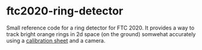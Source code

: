 # ftc2020-ring-detector
Small reference code for a ring detector for FTC 2020. It provides a way to track bright orange rings in 2d space (on the ground) somwehat accurately using a [calibration sheet](https://docs.google.com/document/d/1nHJh2G9mQMRw5KKX5JLAPLspaqYIPEms4EMjaJJgRi8/preview?usp=sharing) and a camera.
